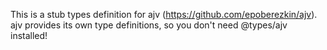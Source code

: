 This is a stub types definition for ajv (https://github.com/epoberezkin/ajv).
ajv provides its own type definitions, so you don't need @types/ajv installed!
